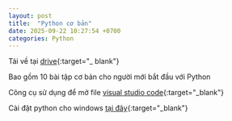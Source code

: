 ```yaml
---
layout: post
title:  "Python cơ bản"
date: 2025-09-22 10:27:54 +0700
categories: Python
---
```


Tải về tại [drive](https://1drv.ms/u/c/e953ddf9a4ee80b0/EWVXl2pd8etIjj21xs_4oo8Bx9TDZAkjs7vYIiUGF4RtKQ){:target="_
blank"}

Bao gồm 10 bài tập cơ bản cho người mới bắt đầu với Python

Công cụ sử dụng để mở file [visual studio code](https://code.visualstudio.com/download){:target="_blank"}

Cài đặt python cho windows [tại đây](https://www.python.org/downloads/){:target="_blank"}
